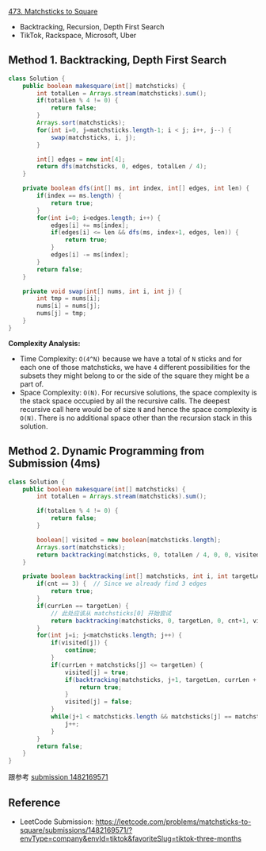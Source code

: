 [473. Matchsticks to Square](https://leetcode.com/problems/matchsticks-to-square/description/?envType=company&envId=tiktok&favoriteSlug=tiktok-thirty-days)

* Backtracking, Recursion, Depth First Search
* TikTok, Rackspace, Microsoft, Uber


## Method 1. Backtracking, Depth First Search
```java
class Solution {
    public boolean makesquare(int[] matchsticks) {
        int totalLen = Arrays.stream(matchsticks).sum();
        if(totalLen % 4 != 0) {
            return false;
        }
        Arrays.sort(matchsticks);
        for(int i=0, j=matchsticks.length-1; i < j; i++, j--) {
            swap(matchsticks, i, j);
        }

        int[] edges = new int[4];
        return dfs(matchsticks, 0, edges, totalLen / 4);
    }

    private boolean dfs(int[] ms, int index, int[] edges, int len) {
        if(index == ms.length) {
            return true;
        }
        for(int i=0; i<edges.length; i++) {
            edges[i] += ms[index];
            if(edges[i] <= len && dfs(ms, index+1, edges, len)) {
                return true;
            }
            edges[i] -= ms[index];
        }
        return false;
    }

    private void swap(int[] nums, int i, int j) {
        int tmp = nums[i];
        nums[i] = nums[j];
        nums[j] = tmp;
    }
}
```
**Complexity Analysis:**
* Time Complexity: `O(4^N)` because we have a total of `N` sticks and for each one of those matchsticks, we have `4` different possibilities for the subsets they might belong to or the side of the square they might be a part of.
* Space Complexity: `O(N)`. For recursive solutions, the space complexity is the stack space occupied by all the recursive calls. The deepest recursive call here would be of size `N` and hence the space complexity is `O(N)`. There is no additional space other than the recursion stack in this solution.


## Method 2. Dynamic Programming from Submission (4ms)
```java
class Solution {
    public boolean makesquare(int[] matchsticks) {
        int totalLen = Arrays.stream(matchsticks).sum();

        if(totalLen % 4 != 0) {
            return false;
        }

        boolean[] visited = new boolean[matchsticks.length];
        Arrays.sort(matchsticks);
        return backtracking(matchsticks, 0, totalLen / 4, 0, 0, visited);
    }

    private boolean backtracking(int[] matchsticks, int i, int targetLen, int currLen, int cnt, boolean[] visited) {
        if(cnt == 3) {  // Since we already find 3 edges
            return true;
        }
        if(currLen == targetLen) {
            // 此处应该从 matchsticks[0] 开始尝试
            return backtracking(matchsticks, 0, targetLen, 0, cnt+1, visited);
        }
        for(int j=i; j<matchsticks.length; j++) {
            if(visited[j]) {
                continue;
            }
            if(currLen + matchsticks[j] <= targetLen) {
                visited[j] = true;
                if(backtracking(matchsticks, j+1, targetLen, currLen + matchsticks[j], cnt, visited)) {
                    return true;
                }
                visited[j] = false;
            }
            while(j+1 < matchsticks.length && matchsticks[j] == matchsticks[j+1]) {
                j++;
            }
        }
        return false;
    }
}
```
跟参考 [submission 1482169571]()


## Reference
* LeetCode Submission: https://leetcode.com/problems/matchsticks-to-square/submissions/1482169571/?envType=company&envId=tiktok&favoriteSlug=tiktok-three-months